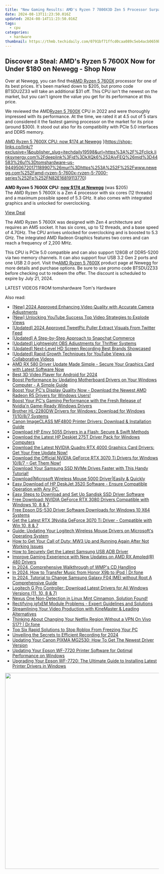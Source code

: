 ```yaml
---
title: "New Gaming Results: AMD's Ryzen 7 7800X3D Zen 5 Processor Surpasses Older Zen 4 Flagship by a Whopping 23%%"
date: 2024-08-13T11:23:50.016Z
updated: 2024-08-14T11:23:50.016Z
tags:
  - cpu
categories:
  - hardware
thumbnail: https://thmb.techidaily.com/0791bf71ffcd0caa089c5eb4acb0659b94a16305034b7e133b158f74795a132b.jpg
---
```


## Discover a Steal: AMD's Ryzen 5 7600X Now for Under $180 on Newegg - Shop Now

Over at Newegg, you can find the[AMD Ryzen 5 7600X](https://shop-links.co/link/?exclusive=1&publisher_slug=itechdaily19598&url=https%3A%2F%2Fclick.linksynergy.com%2Fdeeplink%3Fid%3DkXQk6%252AivFEQ%26mid%3D44583%26u1%3Dtomshardware-us-5629981507380683787%26murl%3Dhttps%253A%252F%252Fwww.newegg.com%252Fad-ryzen-5-7600x-ryzen-5-7000-series%252Fp%252FN82E16819113770) processor for one of its best prices. It's been marked down to $205, but promo code BTSDU2Z33 will take an additional $31 off. This CPU isn't the newest on the market, but you can't ignore the value you get for its performance at this price.

 We reviewed the AMD[Ryzen 5 7600X](https://www.tomshardware.com/reviews/amd-ryzen-9-7950x-ryzen-5-7600x-cpu-review) CPU in 2022 and were thoroughly impressed with its performance. At the time, we rated it at 4.5 out of 5 stars and considered it the fastest gaming processor on the market for its price (around $300). It stood out also for its compatibility with PCIe 5.0 interfaces and DDR5 memory.

[AMD Ryzen 5 7600X CPU: now $174 at Newegg](https://cdn.mos.cms.futurecdn.net/cpoqVx6stBKrPN2NpNWQwh-200-100.jpg "AMD Ryzen 5 7600X CPU: now $174 at Newegg") ](https://shop-links.co/link/?exclusive=1&publisher_slug=itechdaily19598&url=https%3A%2F%2Fclick.linksynergy.com%2Fdeeplink%3Fid%3DkXQk6%252AivFEQ%26mid%3D44583%26u1%3Dtomshardware-us-9449506720171189907%26murl%3Dhttps%253A%252F%252Fwww.newegg.com%252Famd-ryzen-5-7600x-ryzen-5-7000-series%252Fp%252FN82E16819113770)

**AMD Ryzen 5 7600X CPU:** [**now $174 at Newegg**](https://shop-links.co/link/?exclusive=1&publisher_slug=itechdaily19598&url=https%3A%2F%2Fclick.linksynergy.com%2Fdeeplink%3Fid%3DkXQk6%252AivFEQ%26mid%3D44583%26u1%3Dtomshardware-us-5908996679110151960%26murl%3Dhttps%253A%252F%252Fwww.newegg.com%252Famd-ryzen-5-7600x-ryzen-5-7000-series%252Fp%252FN82E16819113770) (was $205)  
 The AMD Ryzen 5 7600X is a Zen 4 processor with six cores (12 threads) and a maximum possible speed of 5.3 GHz. It also comes with integrated graphics and is unlocked for overclocking.

[View Deal](https://shop-links.co/link/?exclusive=1&publisher_slug=itechdaily19598&url=https%3A%2F%2Fclick.linksynergy.com%2Fdeeplink%3Fid%3DkXQk6%252AivFEQ%26mid%3D44583%26u1%3Dtomshardware-us-9449506720171189907%26murl%3Dhttps%253A%252F%252Fwww.newegg.com%252Famd-ryzen-5-7600x-ryzen-5-7000-series%252Fp%252FN82E16819113770)

 The AMD Ryzen 5 7600X was designed with Zen 4 architecture and requires an AM5 socket. It has six cores, up to 12 threads, and a base speed of 4.7GHz. The CPU arrives unlocked for overclocking and is boosted to 5.3 GHz. The integrated AMD Radeon Graphics features two cores and can reach a frequency of 2,200 MHz.

 This CPU is PCIe 5.0 compatible and can also support 128GB of DDR5-5200 via two memory channels. It can also support four USB 3.2 Gen 2 ports and one USB 2.0 port. Visit the[AMD Ryzen 5 7600X](https://shop-links.co/link/?exclusive=1&publisher_slug=itechdaily19598&url=https%3A%2F%2Fclick.linksynergy.com%2Fdeeplink%3Fid%3DkXQk6%252AivFEQ%26mid%3D44583%26u1%3Dtomshardware-us-2964228693586705916%26murl%3Dhttps%253A%252F%252Fwww.newegg.com%252Famd-ryzen-5-7600x-ryzen-5-7000-series%252Fp%252FN82E16819113770) product page at Newegg for more details and purchase options. Be sure to use promo code BTSDU2Z33 before checking out to redeem the offer. The discount is scheduled to expire by July 21, 2024.

 LATEST VIDEOS FROM tomshardware Tom's Hardware

<ins class="adsbygoogle"
     style="display:block"
     data-ad-format="autorelaxed"
     data-ad-client="ca-pub-7571918770474297"
     data-ad-slot="1223367746"></ins>



<ins class="adsbygoogle"
     style="display:block"
     data-ad-client="ca-pub-7571918770474297"
     data-ad-slot="8358498916"
     data-ad-format="auto"
     data-full-width-responsive="true"></ins>

<span class="atpl-alsoreadstyle">Also read:</span>
<div><ul>
<li><a href="https://vp-tips.techidaily.com/new-2024-approved-enhancing-video-quality-with-accurate-camera-adjustments/"><u>[New] 2024 Approved  Enhancing Video Quality with Accurate Camera Adjustments</u></a></li>
<li><a href="https://facebook-video-share.techidaily.com/new-unlocking-youtube-success-top-video-strategies-to-explode-views/"><u>[New] Unlocking YouTube Success  Top Video Strategies to Explode Views</u></a></li>
<li><a href="https://twitter-videos.techidaily.com/updated-2024-approved-tweetpic-puller-extract-visuals-from-twitter-feed/"><u>[Updated] 2024 Approved  TweetPic Puller  Extract Visuals From Twitter Feed</u></a></li>
<li><a href="https://snapchat-videos.techidaily.com/updated-a-step-by-step-approach-to-snapchat-commerce/"><u>[Updated] A Step-by-Step Approach to Snapchat Commerce</u></a></li>
<li><a href="https://on-screen-recording.techidaily.com/updated-lightweight-obs-adjustments-for-thriftier-systems/"><u>[Updated] Lightweight OBS Adjustments for Thriftier Systems</u></a></li>
<li><a href="https://screen-video-capture.techidaily.com/updated-next-level-hd-screen-recording-best-brands-showcased/"><u>[Updated] Next-Level HD Screen Recording  Best Brands Showcased</u></a></li>
<li><a href="https://facebook-record-videos.techidaily.com/updated-rapid-growth-techniques-for-youtube-views-via-collaborative-videos/"><u>[Updated] Rapid Growth Techniques for YouTube Views via Collaborative Videos</u></a></li>
<li><a href="https://hardware-updates.techidaily.com/amd-rx-580-driver-update-made-simple-secure-your-graphics-card-with-latest-software-now/"><u>AMD RX 580 Driver Update Made Simple - Secure Your Graphics Card with Latest Software Now</u></a></li>
<li><a href="https://extra-lessons.techidaily.com/best-3d-video-player-for-android-for-2024/"><u>Best 3D Video Player for Android for 2024</u></a></li>
<li><a href="https://hardware-updates.techidaily.com/boost-performance-by-updating-motherboard-drivers-on-your-windows-computer-a-simple-guide/"><u>Boost Performance by Updating Motherboard Drivers on Your Windows Computer - A Simple Guide</u></a></li>
<li><a href="https://hardware-updates.techidaily.com/1722974831809-boost-your-pcs-display-quality-now-download-the-newest-amd-radeon-r5-drivers-for-windows-users/"><u>Boost Your PC's Display Quality Now - Download the Newest AMD Radeon R5 Drivers for Windows Users!</u></a></li>
<li><a href="https://hardware-updates.techidaily.com/boost-your-pcs-gaming-performance-with-the-fresh-release-of-nvidian-game-ready-windows-drivers/"><u>Boost Your PC's Gaming Performance with the Fresh Release of Nvidia'n Game-Ready Windows Drivers</u></a></li>
<li><a href="https://hardware-updates.techidaily.com/brother-hl-2280dw-drivers-for-windows-download-for-windows-111087-systems/"><u>Brother HL-2280DW Drivers for Windows: Download for Windows 11/10/8/7 Systems</u></a></li>
<li><a href="https://hardware-updates.techidaily.com/canon-imageclass-mf4800-printer-drivers-download-and-installation-guide/"><u>Canon ImageCLASS MF4800 Printer Drivers: Download & Installation Guide</u></a></li>
<li><a href="https://hardware-updates.techidaily.com/download-hp-envy-5055-drivers-in-a-flash-secure-and-swift-methods/"><u>Download HP Envy 5055 Drivers in a Flash: Secure & Swift Methods</u></a></li>
<li><a href="https://hardware-updates.techidaily.com/download-the-latest-hp-deskjet-275t-driver-pack-for-windows-computers/"><u>Download the Latest HP Deskjet 275T Driver Pack for Windows Computers</u></a></li>
<li><a href="https://hardware-updates.techidaily.com/download-the-latest-nvidia-quadro-rtx-4000-graphics-card-drivers-get-your-free-update-now/"><u>Download the Latest NVIDIA Quadro RTX 4000 Graphics Card Drivers: Get Your Free Update Now!</u></a></li>
<li><a href="https://hardware-updates.techidaily.com/download-the-official-nvidia-geforce-rtx-3070-ti-drivers-for-windows-1087-get-them-now/"><u>Download the Official NVIDIA GeForce RTX 3070 Ti Drivers for Windows 10/8/7 – Get Them Now!</u></a></li>
<li><a href="https://hardware-updates.techidaily.com/1722977346523-download-your-samsung-ssd-nvme-drives-faster-with-this-handy-tutorial/"><u>Download Your Samsung SSD NVMe Drives Faster with This Handy Tutorial!</u></a></li>
<li><a href="https://hardware-updates.techidaily.com/downloadmicrosoft-wireless-mouse-5000-drivereasily-and-quickly/"><u>Download|Microsoft Wireless Mouse 5000 Driver|Easily & Quickly</u></a></li>
<li><a href="https://hardware-updates.techidaily.com/easy-download-of-hp-deskjet-3520-software-ensure-compatible-operation-with-any-pc/"><u>Easy Download of HP DeskJet 3520 Software - Ensure Compatible Operation with Any PC.</u></a></li>
<li><a href="https://hardware-updates.techidaily.com/easy-steps-to-download-and-set-up-sandisk-ssd-driver-software/"><u>Easy Steps to Download and Set Up Sandisk SSD Driver Software</u></a></li>
<li><a href="https://hardware-updates.techidaily.com/free-download-nvidia-geforce-rtx-3080-drivers-compatible-with-windows-10-8-and-7/"><u>Free Download: NVIDIA GeForce RTX 3080 Drivers Compatible with Windows 10, 8 & 7</u></a></li>
<li><a href="https://hardware-updates.techidaily.com/free-epson-ds-530-driver-software-downloads-for-windows-10-x64-systems/"><u>Free Epson DS-530 Driver Software Downloads for Windows 10 X64 Systems</u></a></li>
<li><a href="https://hardware-updates.techidaily.com/get-the-latest-rtx-3nvidia-geforce-3070-ti-driver-compatible-with-win-10-8-and-7/"><u>Get the Latest RTX 3Nvidia GeForce 3070 Ti Driver - Compatible with Win 10, 8 & 7</u></a></li>
<li><a href="https://hardware-updates.techidaily.com/guide-updating-your-logitech-wireless-mouse-drivers-on-microsofts-operating-system/"><u>Guide: Updating Your Logitech Wireless Mouse Drivers on Microsoft's Operating System</u></a></li>
<li><a href="https://hardware-updates.techidaily.com/how-to-get-your-call-of-duty-mw3-up-and-running-again-after-not-working-issues/"><u>How to Get Your Call of Duty: MW3 Up and Running Again After Not Working Issues</u></a></li>
<li><a href="https://hardware-updates.techidaily.com/how-to-securely-get-the-latest-samsung-usb-adb-driver/"><u>How to Securely Get the Latest Samsung USB ADB Driver</u></a></li>
<li><a href="https://hardware-updates.techidaily.com/improve-gaming-experience-with-new-updates-on-amd-rx-amoledr-480-drivers/"><u>Improve Gaming Experience with New Updates on AMD RX Amoled(R) 480 Drivers</u></a></li>
<li><a href="https://extra-resources.techidaily.com/in-2024-comprehensive-walkthrough-of-wmps-cd-handling/"><u>In 2024, Comprehensive Walkthrough of WMP's CD Handling</u></a></li>
<li><a href="https://android-transfer.techidaily.com/in-2024-how-to-transfer-music-from-honor-x9b-to-ipod-drfone-by-drfone-transfer-from-android-transfer-from-android/"><u>In 2024, How to Transfer Music from Honor X9b to iPod | Dr.fone</u></a></li>
<li><a href="https://sim-unlock.techidaily.com/in-2024-tutorial-to-change-samsung-galaxy-f04-imei-without-root-a-comprehensive-guide-by-drfone-android/"><u>In 2024, Tutorial to Change Samsung Galaxy F04 IMEI without Root A Comprehensive Guide</u></a></li>
<li><a href="https://hardware-updates.techidaily.com/logitech-g-pro-controller-download-latest-drivers-for-all-windows-versions-11-10-8-and-7/"><u>Logitech G Pro Controller: Download Latest Drivers for All Windows Versions (11, 10, 8 & 7)</u></a></li>
<li><a href="https://driver-error.techidaily.com/nexus-one-non-detection-in-linux-mint-cinnamon-solution-found/"><u>Nexus One Non-Detection in Linux Mint Cinnamon, Solution Found!</u></a></li>
<li><a href="https://hardware-updates.techidaily.com/rectifying-igfxem-module-problems-expert-guidelines-and-solutions/"><u>Rectifying igfxEM Module Problems - Expert Guidelines and Solutions</u></a></li>
<li><a href="https://extra-resources.techidaily.com/streamlining-your-video-production-with-kinemaster-and-leading-alternatives/"><u>Streamlining Your Video Production with KineMaster & Leading Alternatives</u></a></li>
<li><a href="https://fake-location.techidaily.com/thinking-about-changing-your-netflix-region-without-a-vpn-on-vivo-s17-drfone-by-drfone-virtual-android/"><u>Thinking About Changing Your Netflix Region Without a VPN On Vivo S17? | Dr.fone</u></a></li>
<li><a href="https://hardware-updates.techidaily.com/top-six-rapid-solutions-to-stop-roblox-from-freezing-your-pc/"><u>Top Six Rapid Solutions to Stop Roblox From Freezing Your PC</u></a></li>
<li><a href="https://vimeo-videos.techidaily.com/unveiling-the-secrets-to-efficient-recording-for-2024/"><u>Unveiling the Secrets to Efficient Recording for 2024</u></a></li>
<li><a href="https://hardware-updates.techidaily.com/updating-your-canon-pixma-mg2530-how-to-get-the-newest-driver-version/"><u>Updating Your Canon PIXMA MG2530: How To Get The Newest Driver Version</u></a></li>
<li><a href="https://hardware-updates.techidaily.com/updating-your-epson-wf-7720-printer-software-for-optimal-performance-on-windows/"><u>Updating Your Epson WF-7720 Printer Software for Optimal Performance on Windows</u></a></li>
<li><a href="https://hardware-updates.techidaily.com/upgrading-your-epson-wf-7720-the-ultimate-guide-to-installing-latest-printer-drivers-in-windows/"><u>Upgrading Your Epson WF-7720: The Ultimate Guide to Installing Latest Printer Drivers in Windows</u></a></li>
</ul></div>

<!-- affiliate ads begin -->
<a href="https://ephamedtechinc.pxf.io/c/5597632/2097467/26400?prodsku=B700" target="_top" id="2097467"><img src="//a.impactradius-go.com/display-ad/26400-2097467" border="0" alt="" width="640" height="640"/></a><img height="0" width="0" src="https://imp.pxf.io/i/5597632/2097467/26400" style="position:absolute;visibility:hidden;" border="0" />
<!-- affiliate ads end -->
